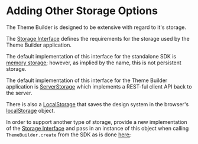 # Adding Other Storage Options

The Theme Builder is designed to be extensive with regard to it's storage.

The [Storage Interface](https://github.com/discoverfinancial/a11y-theme-builder-sdk/blob/main/src/storage/interface.ts#L1) defines the requirements for the storage used by the Theme Builder application.

The default implementation of this interface for the standalone SDK is [memory storage](https://github.com/discoverfinancial/a11y-theme-builder-sdk/blob/main/src/storage/memStorage.ts#L1); however, as implied by the name, this is not persistent storage.

The default implementation of this interface for the Theme Builder application is [ServerStorage](https://github.com/discoverfinancial/a11y-theme-builder/blob/main/code/src/ui/src/ServerStorage.tsx#L1) which implements a REST-ful client API back to the server.

There is also a [LocalStorage](https://github.com/discoverfinancial/a11y-theme-builder/blob/main/code/src/ui/src/LocalStorage.tsx#L1) that saves the design system in the browser's [localStorage](https://html.spec.whatwg.org/multipage/webstorage.html#the-localstorage-attribute) object. 

In order to support another type of storage, provide a new implementation of the [Storage Interface](https://github.com/discoverfinancial/a11y-theme-builder-sdk/blob/main/src/storage/interface.ts#L1) and pass in an instance of this object when calling `ThemeBuilder.create` from the SDK as is done [here](https://github.com/discoverfinancial/a11y-theme-builder/blob/main/code/src/ui/src/pages/DesignSystemPage.tsx#L52);
